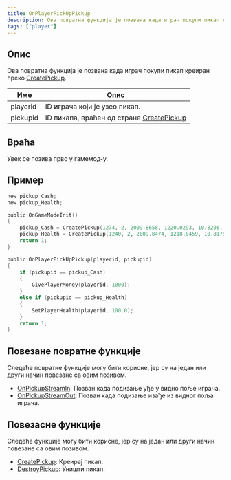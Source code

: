 ```yaml
---
title: OnPlayerPickUpPickup
description: Ова повратна функција је позвана када играч покупи пикап креиран преко CreatePickup.
tags: ["player"]
---
```


## Опис

Ова повратна функција је позвана када играч покупи пикап креиран преко [CreatePickup](../functions/CreatePickup).

| Име      | Опис                                                                    |
|----------|-------------------------------------------------------------------------|
| playerid | ID играча који је узео пикап.                                           |
| pickupid | ID пикапа, враћен од стране [CreatePickup](../functions/CreatePickup)   |

## Враћа

Увек се позива прво у гамемод-у.

## Пример

```c
new pickup_Cash;
new pickup_Health;

public OnGameModeInit()
{
    pickup_Cash = CreatePickup(1274, 2, 2009.8658, 1220.0293, 10.8206, -1);
    pickup_Health = CreatePickup(1240, 2, 2009.8474, 1218.0459, 10.8175, -1);
    return 1;
}

public OnPlayerPickUpPickup(playerid, pickupid)
{
    if (pickupid == pickup_Cash)
    {
        GivePlayerMoney(playerid, 1000);
    }
    else if (pickupid == pickup_Health)
    {
        SetPlayerHealth(playerid, 100.0);
    }
    return 1;
}
```

## Повезане повратне функције

Следеће повратне функције могу бити корисне, јер су на један или други начин повезане са овим позивом.

- [OnPickupStreamIn](OnPickupStreamIn): Позван када подизање уђе у видно поље играча.
- [OnPickupStreamOut](OnPickupStreamOut): Позван када подизање изађе из видног поља играча.

## Повезасне функције

Следеће функције могу бити корисне, јер су на један или други начин повезане са овим позивом.

- [CreatePickup](../functions/CreatePickup): Креирај пикап.
- [DestroyPickup](../functions/DestroyPickup): Уништи пикап.

